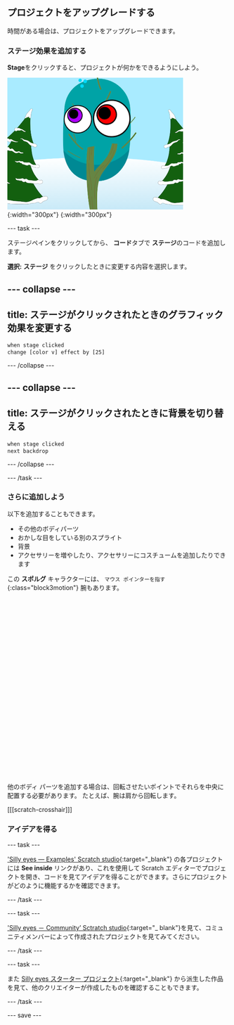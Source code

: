 ## プロジェクトをアップグレードする

時間がある場合は、プロジェクトをアップグレードできます。

### ステージ効果を追加する

**Stage**をクリックすると、プロジェクトが何かをできるようにしよう。

![グラフィック効果のあるステージ](images/stage-effects.png){:width="300px"}
{:width="300px"}

--- task ---

ステージペインをクリックしてから、 **コード**タブで **ステージ**のコードを追加します。

**選択:** **ステージ** をクリックしたときに変更する内容を選択します。

--- collapse ---
---
title: ステージがクリックされたときのグラフィック効果を変更する
---

```blocks3
when stage clicked
change [color v] effect by [25]
```

--- /collapse ---

--- collapse ---
---
title: ステージがクリックされたときに背景を切り替える
---

```blocks3
when stage clicked
next backdrop
```

--- /collapse ---

--- /task ---

### さらに追加しよう

以下を追加することもできます。
- その他のボディパーツ
- おかしな目をしている別のスプライト
- 背景
- アクセサリーを増やしたり、アクセサリーにコスチュームを追加したりできます

この **スポルグ** キャラクターには、 `マウス ポインターを指す`{:class="block3motion"} 腕もあります。
<div class="scratch-preview" style="margin-left: 15px;">
  <iframe allowtransparency="true" width="485" height="402" src="" frameborder="0"></iframe>
</div>

他のボディ パーツを追加する場合は、回転させたいポイントでそれらを中央に配置する必要があります。 たとえば、腕は肩から回転します。

[[[scratch-crosshair]]]

### アイデアを得る

--- task ---

['Silly eyes — Examples' Scratch studio](https://scratch.mit.edu/studios/29029028){:target="_blank"} の各プロジェクトには **See inside** リンクがあり、これを使用して Scratch エディターでプロジェクトを開き、コードを見てアイデアを得ることができます。さらにプロジェクトがどのように機能するかを確認できます。

--- /task ---

--- task ---

['Silly eyes － Community’ Sctratch studio](https://scratch.mit.edu/studios/29120534){:target="_ blank"}を見て、コミュニティメンバーによって作成されたプロジェクトを見てみてください。

--- /task ---

--- task ---

また [Silly eyes スターター プロジェクト](https://scratch.mit.edu/projects/582221984/remixes){:target="_blank"} から派生した作品を見て、他のクリエイターが作成したものを確認することもできます。

--- /task ---

--- save ---
